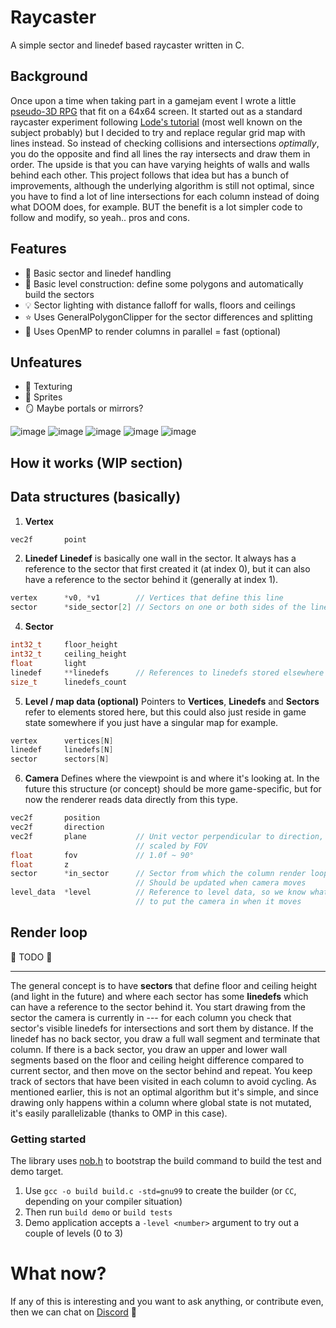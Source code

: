 
# Raycaster

A simple sector and linedef based raycaster written in C.

## Background
Once upon a time when taking part in a gamejam event I wrote a little [pseudo-3D RPG](https://eigen.itch.io/sunless-isle) that fit on a 64x64 screen. It started out as a standard raycaster experiment following [Lode's tutorial](https://lodev.org/cgtutor/raycasting.html) (most well known on the subject probably) but I decided to try and replace regular grid map with lines instead. So instead of checking collisions and intersections *optimally*, you do the opposite and find all lines the ray intersects and draw them in order. The upside is that you can have varying heights of walls and walls behind each other. This project follows that idea but has a bunch of improvements, although the underlying algorithm is still not optimal, since you have to find a lot of line intersections for each column instead of doing what DOOM does, for example. BUT the benefit is a lot simpler code to follow and modify, so yeah.. pros and cons.

## Features
* :black_square_button: Basic sector and linedef handling
* 🚧 Basic level construction: define some polygons and automatically build the sectors
* 💡 Sector lighting with distance falloff for walls, floors and ceilings
* ⭐ Uses GeneralPolygonClipper for the sector differences and splitting
* :dash: Uses OpenMP to render columns in parallel = fast (optional)

## Unfeatures
* 🧱 Texturing
* 🌲 Sprites
* 🪞 Maybe portals or mirrors?

![image](https://github.com/user-attachments/assets/94be15ab-71d8-4956-b850-2ef8935f49d4)
![image](https://github.com/user-attachments/assets/6a2ae674-7da7-49c7-9dc1-e59675c8c460)
![image](https://github.com/user-attachments/assets/fef181fa-d4b3-49cd-9148-dcaed470c521)
![image](https://github.com/user-attachments/assets/d8273d82-c590-4c58-a8dd-3c396a5b1353)
![image](https://github.com/user-attachments/assets/2dd0107c-3aca-4c2f-8cbf-b8003d274dfd)

## How it works (WIP section)
## Data structures (basically)
1. **Vertex**
  ```c
  vec2f       point
  ```
2. **Linedef**
  **Linedef** is basically one wall in the sector. It always has a reference to the sector that first created it (at index 0), but it can also have a reference to the sector behind it (generally at index 1).
  ```c
  vertex      *v0, *v1        // Vertices that define this line
  sector      *side_sector[2] // Sectors on one or both sides of the line
  ```
4. **Sector**
  ```c
  int32_t     floor_height
  int32_t     ceiling_height
  float       light
  linedef     **linedefs      // References to linedefs stored elsewhere
  size_t      linedefs_count
  ```
5. **Level / map data (optional)**
    Pointers to **Vertices**, **Linedefs** and **Sectors** refer to elements stored here, but this could also just reside in game state somewhere if you just have a singular map for example.
  ```c
  vertex      vertices[N]
  linedef     linedefs[N]
  sector      sectors[N]
  ```
6. **Camera**
  Defines where the viewpoint is and where it's looking at. In the future this structure (or concept) should be more game-specific, but for now the renderer reads data directly from this type.
  ```c
  vec2f       position
  vec2f       direction
  vec2f       plane           // Unit vector perpendicular to direction,
                              // scaled by FOV
  float       fov             // 1.0f ~ 90°
  float       z
  sector      *in_sector      // Sector from which the column render loop begins
                              // Should be updated when camera moves
  level_data  *level          // Reference to level data, so we know what sector
                              // to put the camera in when it moves
  ```

## Render loop
:construction: TODO :construction:

---
The general concept is to have **sectors** that define floor and ceiling height (and light in the future) and where each sector has some **linedefs** which can have a reference to the sector behind it. You start drawing from the sector the camera is currently in --- for each column you check that sector's visible linedefs for intersections and sort them by distance. If the linedef has no back sector, you draw a full wall segment and terminate that column. If there is a back sector, you draw an upper and lower wall segments based on the floor and ceiling height difference compared to current sector, and then move on the sector behind and repeat. You keep track of sectors that have been visited in each column to avoid cycling. As mentioned earlier, this is not an optimal algorithm but it's simple, and since drawing only happens within a column where global state is not mutated, it's easily parallelizable (thanks to OMP in this case).

### Getting started
The library uses [nob.h](https://github.com/tsoding/nob.h) to bootstrap the build command to build the test and demo target.

1. Use `gcc -o build build.c -std=gnu99` to create the builder (or `CC`, depending on your compiler situation)
2. Then run `build demo` or `build tests`
3. Demo application accepts a `-level <number>` argument to try out a couple of levels (0 to 3)

# What now?
If any of this is interesting and you want to ask anything, or contribute even, then we can chat on [Discord](https://discord.gg/X379hyV37f) 👋

